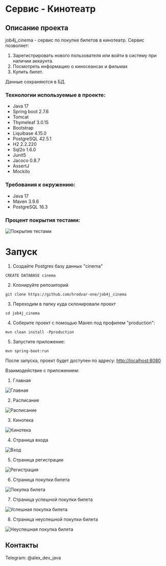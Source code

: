 # Сервис - Кинотеатр

## Описание проекта

job4j_cinema - сервис по покупке билетов в кинотеатр.
Сервис позволяет:
1. Зарегистрировать нового пользователя или войти в систему при наличии аккаунта.
2. Посмотреть информацию о киносеансах и фильмах
3. Купить билет.

Данные сохраняются в БД.

### Технологии используемые в проекте:
- Java 17
- Spring boot 2.7.6
- Tomcat
- Thymeleaf 3.0.15
- Bootstrap
- Liquibase 4.15.0
- PostgreSQL 42.5.1
- H2 2.2.220
- Sql2o 1.6.0
- Junit5
- Jacoco 0.8.7
- AssertJ
- Mockito

### Требования к окружению:
- Java 17
- Maven 3.9.6
- PostgreSQL 16.3

### Процент покрытия тестами:
![Покрытие тестами](screenshots/test_coverage.png)

# Запуск

1. Создайте Postgres базу данных "cinema" 
```
CREATE DATABASE cinema
```

2. Клонируйте репозиторий
```
git clone https://github.com/hrodvar-one/job4j_cinema
```

3. Переходим в папку куда склонировали проект
```
cd job4j_cinema
```

4. Соберите проект с помощью Maven под профилем "production":
```
mvn clean install -Pproduction
```

5. Запустите приложение:
```
mvn spring-boot:run
```
После запуска, проект будет доступен по адресу: [http://localhost:8080](http://localhost:8080)

Взаимодействие с приложением:

1. Главная

![Главная](screenshots/main_page.png)

2. Расписание

![Расписание](screenshots/shedule_page.png)

3. Кинотека

![Кинотека](screenshots/cinematheque_page.png)

4. Страница входа

![Вход](screenshots/login_page.png)

5. Страница регистрации

![Регистрация](screenshots/registration_page.png)

6. Страница покупки билета

![Покупка билета](screenshots/buy_page.png)

7. Страница успешной покупки билета

![Успешная покупка билета](screenshots/successful_buy_page.png)

8. Страница неуспешной покупки билета

![Неуспешная покупка билета](screenshots/error_buy_page.png)


## Контакты

Telegram: @alex_dev_java